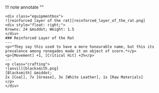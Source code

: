 !!! note annotate ""

    <div class="equipmentbox">
    ![reinforced layer of the rat][reinforced_layer_of_the_rat.png]
    <div style="float: right;">
    Krowns: 24 &middot; Weight: 1.5
    </div>
    ### Reinforced Layer of the Rat
    ---
    <p>*They say this used to have a more honourable name, but this its prevalence among renegades made it an object of scorn.*</p>
    <p>[Movement] +1, [Critical Hit] +2%</p>
    ---
    <p class="crafting">
    ![anvil][blacksmith.png] 
    [Blacksmith] &middot; 
    2x [Coal], 7x [Grease], 3x [White Leather], 1x [Raw Materials]
    </p>
    </div>
